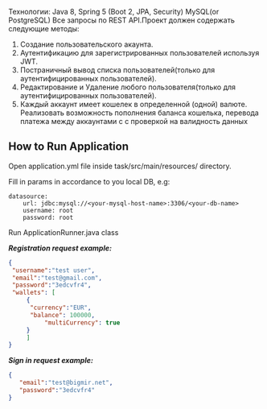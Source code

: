 Технологии:
Java 8, Spring 5 (Boot 2, JPA, Security)
MySQL(or PostgreSQL)
Все запросы по REST API.Проект должен содержать следующие методы:
1. Создание пользовательского акаунта.
2. Аутентификацию для зарегистрированных пользователей используя JWT.
3. Постраничный вывод списка пользователей(только для аутентифицированных пользователей).
4. Редактирование и Удаление любого пользователя(только для аутентифицированных пользователей).
5. Каждый аккаунт имеет кошелек в определенной (одной) валюте. Реализовать возможность пополнения баланса кошелька, перевода платежа между аккаунтами с
с проверкой на валидность данных

How to Run Application
-----------------------
Open application.yml file inside task/src/main/resources/ directory.

Fill in params in accordance to you local DB, e.g:

    datasource:
        url: jdbc:mysql://<your-mysql-host-name>:3306/<your-db-name>
        username: root
        password: root
Run ApplicationRunner.java class 

***Registration request example:***

```json 
{
 "username":"test user",
 "email":"test@gmail.com",
 "password":"3edcvfr4",
 "wallets": [
	 {
	  "currency":"EUR",
	  "balance": 100000,
          "multiCurrency": true
	 }
     ]
}
```

 ***Sign in request example:***
 ```json
 {
	"email":"test@bigmir.net",
	"password":"3edcvfr4"
}
```
